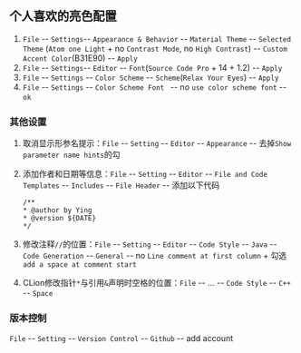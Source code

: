 ## 个人喜欢的亮色配置

1. `File` -- `Settings`-- `Appearance & Behavior` -- `Material Theme` -- `Selected Theme` (`Atom one Light` + no `Contrast Mode`, no `High Contrast`) -- `Custom Accent Color`(B31E90)  -- `Apply`
2. `File` -- `Settings`-- `Editor` -- `Font`(`Source Code Pro` + 14 + 1.2) -- `Apply`
3. `File` -- `Settings` -- `Color Scheme` -- `Scheme`(`Relax Your Eyes`) -- `Apply`
4. `File` -- `Settings` -- `Color Scheme Font ` -- no `use color scheme font`  -- `ok`

### 其他设置

1. 取消显示形参名提示：`File` -- `Setting` -- `Editor` -- `Appearance` -- 去掉`Show parameter name hints`的勾

2. 添加作者和日期等信息：`File` -- `Setting` -- `Editor` -- `File and Code Templates` -- `Includes` -- `File Header` -- 添加以下代码

   ```
   /**
   * @author by Ying
   * @version ${DATE}
   */
   ```
   
3. 修改注释`//`的位置：`File` -- `Setting` -- `Editor` -- `Code Style` -- `Java` -- `Code Generation` -- `General` -- no `Line comment at first column` + 勾选 `add a space at comment start`

4. CLion修改指针`*`与引用`&`声明时空格的位置：`File` -- ... -- `Code Style` -- `C++` -- `Space`


### 版本控制

`File` -- `Setting` -- `Version Control` -- `Github` -- add account

